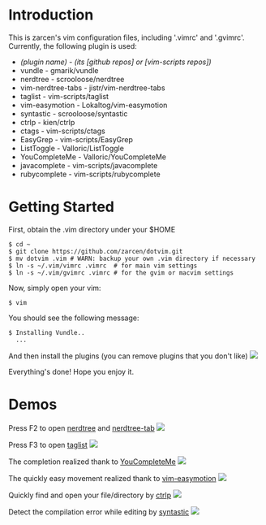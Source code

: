 
Introduction
============

This is zarcen's vim configuration files, including '.vimrc' and '.gvimrc'.
Currently, the following plugin is used:

- *(plugin name)* - *(its [github repos] or [vim-scripts repos])*
- vundle - gmarik/vundle
- nerdtree - scrooloose/nerdtree
- vim-nerdtree-tabs - jistr/vim-nerdtree-tabs
- taglist - vim-scripts/taglist
- vim-easymotion - Lokaltog/vim-easymotion
- syntastic - scrooloose/syntastic
- ctrlp - kien/ctrlp
- ctags - vim-scripts/ctags
- EasyGrep - vim-scripts/EasyGrep
- ListToggle - Valloric/ListToggle
- YouCompleteMe - Valloric/YouCompleteMe
- javacomplete - vim-scripts/javacomplete
- rubycomplete - vim-scripts/rubycomplete

Getting Started
===============

First, obtain the .vim directory under your $HOME

    $ cd ~
    $ git clone https://github.com/zarcen/dotvim.git
    $ mv dotvim .vim # WARN: backup your own .vim directory if necessary
    $ ln -s ~/.vim/vimrc .vimrc  # for main vim settings
    $ ln -s ~/.vim/gvimrc .vimrc # for the gvim or macvim settings

Now, simply open your vim:

    $ vim

You should see the following message:

    $ Installing Vundle..
      ...

And then install the plugins (you can remove plugins that you don't like)
    ![](http://i.imgur.com/W9XlccI.png)

Everything's done! Hope you enjoy it.

Demos
=====
Press F2 to open [nerdtree](https://github.com/scrooloose/nerdtree) and [nerdtree-tab](https://github.com/jistr/vim-nerdtree-tabs)
![](http://i.imgur.com/6EKA9Vk.png)

Press F3 to open [taglist]()
![](http://i.imgur.com/ivPue02.png)

The completion realized thank to [YouCompleteMe](https://github.com/Valloric/YouCompleteMe)
![](http://i.imgur.com/UHQpGTT.png)

The quickly easy movement realized thank to [vim-easymotion](https://github.com/Lokaltog/vim-easymotion)
![](http://i.imgur.com/3N2lOuw.png)

Quickly find and open your file/directory by [ctrlp]()
![](http://i.imgur.com/AWA0Zt9.png)

Detect the compilation error while editing by [syntastic](https://github.com/scrooloose/syntastic)
![](http://i.imgur.com/GRPwc2y.png)


